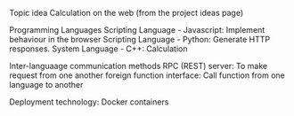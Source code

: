 Topic idea
Calculation on the web (from the project ideas page)

Programming Languages
Scripting Language - Javascript: Implement behaviour in the browser
Scripting Language - Python: Generate HTTP responses.
System Language - C++: Calculation

Inter-languaage communication methods
RPC (REST) server: To make request from one another
foreign function interface: Call function from one language to another 

Deployment technology: Docker containers
